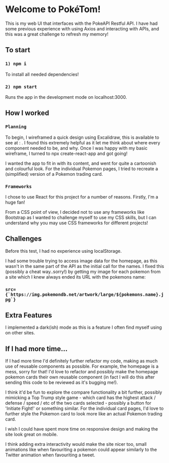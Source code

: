 # Welcome to PokéTom!

This is my web UI that interfaces with the PokeAPI Restful API. I have had some previous experience with using Axios and interacting with APIs, and this was a great challenge to refresh my memory!

## To start

### `1) npm i`

To install all needed dependencies!

### `2) npm start`

Runs the app in the development mode on localhost:3000.

## How I worked

### `Planning`

To begin, I wireframed a quick design using Excalidraw, this is available to see at : . I found this extremely helpful as it let me think about where every component needed to be, and why. Once I was happy with my basic wireframe, I turned to npx create-react-app and got going!

I wanted the app to fit in with its content, and went for quite a cartoonish and colourful look. For the individual Pokemon pages, I tried to recreate a (simplified) version of a Pokemon trading card.

### `Frameworks`

I chose to use React for this project for a number of reasons.
Firstly, I'm a huge fan!

From a CSS point of view, I decided not to use any frameworks like Bootstrap as I wanted to challenge myself to use my CSS skills, but I can understand why you may use CSS frameworks for different projects!

## Challenges

Before this test, I had no experience using localStorage.

I had some trouble trying to access image data for the homepage, as this wasn't in the same part of the API as the initial call for the names. I fixed this (possibly a cheat way..sorry!) by getting my image for each pokemon from a site which I knew always ended its URL with the pokemons name:

### `` src={`https://img.pokemondb.net/artwork/large/${pokemons.name}.jpg`} ``

## Extra Features

I implemented a dark(ish) mode as this is a feature I often find myself using on other sites.

## If I had more time...

If I had more time I'd definitely further refactor my code, making as much use of reusable components as possible. For example, the homepage is a mess, sorry for that! I'd love to refactor and possibly make the homepage pokemon cards their own reusable component (in fact I will do this after sending this code to be reviewed as it's bugging me!).

I think it'd be fun to explore the compare functionality a bit further, possibly mimicking a Top Trump style game - which card has the highest attack / defense / speed / etc of the two cards selected - possibly a button for 'Initiate Fight!' or something similar. For the individual card pages, I'd love to further style the Pokemon card to look more like an actual Pokemon trading card.

I wish I could have spent more time on responsive design and making the site look great on mobile.

I think adding extra interactivity would make the site nicer too, small animations like when favouriting a pokemon could appear similarly to the Twitter animation when favouriting a tweet.

